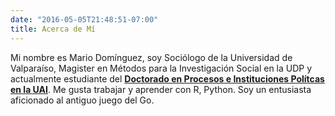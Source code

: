 ```yaml
---
date: "2016-05-05T21:48:51-07:00"
title: Acerca de Mí
---
```


Mi nombre es Mario Domínguez, soy Sociólogo de la Universidad de Valparaíso, Magister en Métodos para la Investigación Social en la UDP y actualmente estudiante del [**Doctorado en Procesos e Instituciones Polítcas en la UAI**](https://gobierno.uai.cl/doctorado/doctorado-procesos-e-instituciones-politicas/).
Me gusta trabajar y aprender con R, Python. Soy un entusiasta aficionado al antiguo juego del Go. 